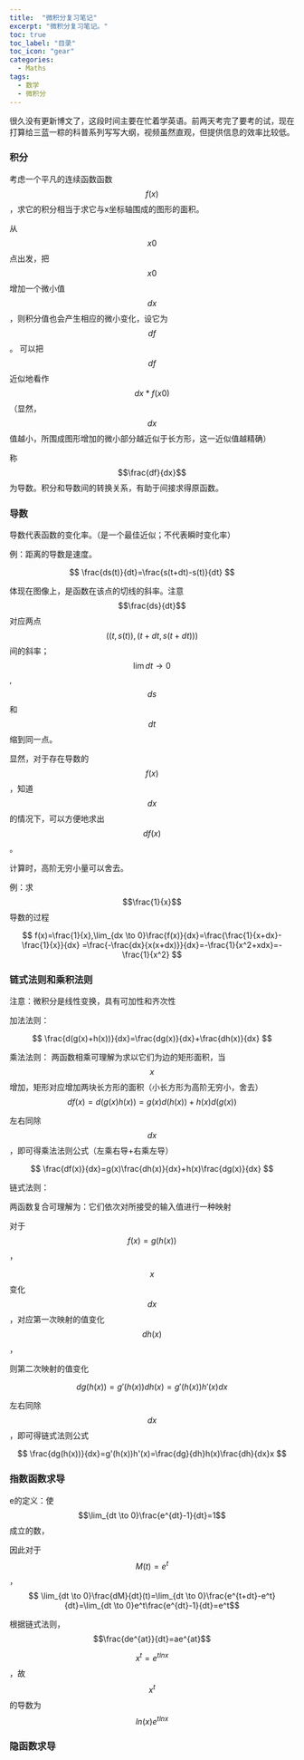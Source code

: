 ```yaml
---
title:  "微积分复习笔记"
excerpt: "微积分复习笔记。"
toc: true
toc_label: "目录"
toc_icon: "gear"
categories:
  - Maths
tags:
  - 数学
  - 微积分
---
```


很久没有更新博文了，这段时间主要在忙着学英语。前两天考完了要考的试，现在打算给三蓝一粽的科普系列写写大纲，视频虽然直观，但提供信息的效率比较低。

### 积分

考虑一个平凡的连续函数函数$$f(x)$$，求它的积分相当于求它与x坐标轴围成的图形的面积。

从$$x0$$点出发，把$$x0$$增加一个微小值$$dx$$，则积分值也会产生相应的微小变化，设它为$$df$$。
可以把$$df$$近似地看作$$dx*f(x0)$$（显然，$$dx$$值越小，所围成图形增加的微小部分越近似于长方形，这一近似值越精确）

称$$\frac{df}{dx}$$为导数。积分和导数间的转换关系，有助于间接求得原函数。

### 导数

导数代表函数的变化率。（是一个最佳近似；不代表瞬时变化率）

例：距离的导数是速度。


$$
\frac{ds(t)}{dt}=\frac{s(t+dt)-s(t)}{dt}
$$


体现在图像上，是函数在该点的切线的斜率。注意$$\frac{ds}{dt}$$对应两点$$((t,s(t)),(t+dt,s(t+dt)))$$间的斜率；$$\lim {dt \to 0}$$, $$ds$$和$$dt$$缩到同一点。

显然，对于存在导数的$$f(x)$$，知道$$dx$$的情况下，可以方便地求出$$df(x)$$。

计算时，高阶无穷小量可以舍去。

例：求$$\frac{1}{x}$$导数的过程

$$
f(x)=\frac{1}{x},\lim_{dx \to 0}\frac{f(x)}{dx}=\frac{\frac{1}{x+dx}-\frac{1}{x}}{dx}
=\frac{-\frac{dx}{x(x+dx)}}{dx}=-\frac{1}{x^2+xdx}=-\frac{1}{x^2}
$$

### 链式法则和乘积法则

注意：微积分是线性变换，具有可加性和齐次性

加法法则：

$$
\frac{d(g(x)+h(x))}{dx}=\frac{dg(x)}{dx}+\frac{dh(x)}{dx}
$$

乘法法则：
两函数相乘可理解为求以它们为边的矩形面积，当$$x$$增加，矩形对应增加两块长方形的面积（小长方形为高阶无穷小，舍去）
$$
df(x)=d(g(x)h(x))=g(x)d(h(x))+h(x)d(g(x))
$$


左右同除$$dx$$，即可得乘法法则公式（左乘右导+右乘左导）


$$
\frac{df(x)}{dx}=g(x)\frac{dh(x)}{dx}+h(x)\frac{dg(x)}{dx}
$$


链式法则：

两函数复合可理解为：它们依次对所接受的输入值进行一种映射

对于$$f(x)=g(h(x))$$，

$$x$$变化$$dx$$，对应第一次映射的值变化$$dh(x)$$，

则第二次映射的值变化


$$
dg(h(x))=g'(h(x))dh(x)=g'(h(x))h'(x)dx
$$


左右同除$$dx$$，即可得链式法则公式

$$
\frac{dg(h(x))}{dx}=g'(h(x))h'(x)=\frac{dg}{dh}h(x)\frac{dh}{dx}x
$$

### 指数函数求导

e的定义：使$$\lim_{dt \to 0}\frac{e^{dt}-1}{dt}=1$$成立的数，

因此对于$$M(t)=e^t$$，$$ \lim_{dt \to 0}\frac{dM}{dt}(t)=\lim_{dt \to 0}\frac{e^{t+dt}-e^t}{dt}=\lim_{dt \to 0}e^t\frac{e^{dt}-1}{dt}=e^t$$

根据链式法则，$$\frac{de^{at}}{dt}=ae^{at}$$

$$x^t=e^{tlnx}$$，故$$x^t$$的导数为$$ln(x)e^{tlnx}$$

### 隐函数求导

